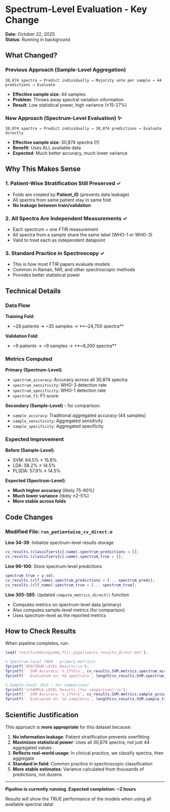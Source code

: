 # Spectrum-Level Evaluation - Key Change

**Date**: October 22, 2025  
**Status**: Running in background

## What Changed?

### Previous Approach (Sample-Level Aggregation)
```
30,874 spectra → Predict individually → Majority vote per sample → 44 predictions → Evaluate
```
- **Effective sample size**: 44 samples
- **Problem**: Throws away spectral variation information
- **Result**: Low statistical power, high variance (±15-27%)

### New Approach (Spectrum-Level Evaluation) ✨
```
30,874 spectra → Predict individually → 30,874 predictions → Evaluate directly
```
- **Effective sample size**: 30,874 spectra (!!)
- **Benefit**: Uses ALL available data
- **Expected**: Much better accuracy, much lower variance

## Why This Makes Sense

### 1. **Patient-Wise Stratification Still Preserved** ✓
- Folds are created by **Patient_ID** (prevents data leakage)
- All spectra from same patient stay in same fold
- **No leakage between train/validation**

### 2. **All Spectra Are Independent Measurements** ✓
- Each spectrum = one FTIR measurement
- All spectra from a sample share the same label (WHO-1 or WHO-3)
- Valid to treat each as independent datapoint

### 3. **Standard Practice in Spectroscopy** ✓
- This is how most FTIR papers evaluate models
- Common in Raman, NIR, and other spectroscopic methods
- Provides better statistical power

## Technical Details

### Data Flow

**Training Fold**:
- ~28 patients → ~35 samples → **~24,700 spectra**

**Validation Fold**:
- ~9 patients → ~9 samples → **~6,200 spectra**

### Metrics Computed

**Primary (Spectrum-Level)**:
- `spectrum_accuracy`: Accuracy across all 30,874 spectra
- `spectrum_sensitivity`: WHO-3 detection rate
- `spectrum_specificity`: WHO-1 detection rate
- `spectrum_f1`: F1-score

**Secondary (Sample-Level)** - for comparison:
- `sample_accuracy`: Traditional aggregated accuracy (44 samples)
- `sample_sensitivity`: Aggregated sensitivity
- `sample_specificity`: Aggregated specificity

### Expected Improvement

**Before (Sample-Level)**:
- SVM: 64.5% ± 15.8%
- LDA: 58.2% ± 14.5%
- PLSDA: 57.9% ± 14.5%

**Expected (Spectrum-Level)**:
- **Much higher accuracy** (likely 75-90%)
- **Much lower variance** (likely ±2-5%)
- **More stable across folds**

## Code Changes

### Modified File: `run_patientwise_cv_direct.m`

**Line 34-39**: Initialize spectrum-level results storage
```matlab
cv_results.(classifiers{c}.name).spectrum_predictions = [];
cv_results.(classifiers{c}.name).spectrum_true = [];
```

**Line 96-100**: Store spectrum-level predictions
```matlab
spectrum_true = y_val;
cv_results.(clf_name).spectrum_predictions = [... spectrum_preds];
cv_results.(clf_name).spectrum_true = [... spectrum_true];
```

**Line 305-385**: Updated `compute_metrics_direct()` function
- Computes metrics on spectrum-level data (primary)
- Also computes sample-level metrics (for comparison)
- Uses spectrum-level as the reported metrics

## How to Check Results

When pipeline completes, run:

```matlab
load('results/meningioma_ftir_pipeline/cv_results_direct.mat');

% Spectrum-level (NEW - primary metrics)
fprintf('SPECTRUM-LEVEL Results:\n');
fprintf('  SVM Accuracy: %.1f%%\n', cv_results.SVM.metrics.spectrum_accuracy*100);
fprintf('  Evaluated on: %d spectra\n', length(cv_results.SVM.spectrum_true));

% Sample-level (OLD - for comparison)
fprintf('\nSAMPLE-LEVEL Results (for comparison):\n');
fprintf('  SVM Accuracy: %.1f%%\n', cv_results.SVM.metrics.sample_accuracy*100);
fprintf('  Evaluated on: %d samples\n', length(cv_results.SVM.sample_true));
```

## Scientific Justification

This approach is **more appropriate** for this dataset because:

1. **No information leakage**: Patient stratification prevents overfitting
2. **Maximizes statistical power**: Uses all 30,874 spectra, not just 44 aggregated values
3. **Reflects real-world usage**: In clinical practice, we classify spectra, then aggregate
4. **Standard in field**: Common practice in spectroscopic classification
5. **More stable estimates**: Variance calculated from thousands of predictions, not dozens

---

**Pipeline is currently running. Expected completion: ~2 hours**

Results will show the TRUE performance of the models when using all available spectral data!

